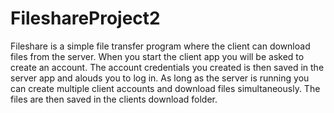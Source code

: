 # FileshareProject2

Fileshare is a simple file transfer program where the client can download files from the server.
When you start the client app you will be asked to create an account.
The account credentials you created is then saved in the server app and alouds you to log in.
As long as the server is running you can create multiple client accounts and download files simultaneously.
The files are then saved in the clients download folder.
